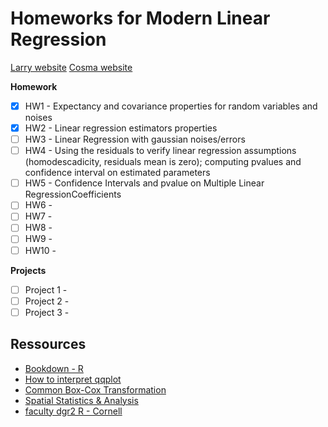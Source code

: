 # Homeworks for Modern Linear Regression

[Larry website](https://www.stat.cmu.edu/~larry/=stat401/)
[Cosma website](https://www.stat.cmu.edu/~cshalizi/mreg/15/)

**Homework**

- [X] HW1 - Expectancy and covariance properties for random variables and noises
- [X] HW2 - Linear regression estimators properties
- [ ] HW3 - Linear Regression with gaussian noises/errors
- [ ] HW4 - Using the residuals to verify linear regression assumptions (homodescadicity, residuals mean is zero); computing pvalues and confidence interval on estimated parameters
- [ ] HW5 - Confidence Intervals and pvalue on Multiple Linear RegressionCoefficients
- [ ] HW6 - 
- [ ] HW7 - 
- [ ] HW8 - 
- [ ] HW9 - 
- [ ] HW10 - 

**Projects**

- [ ] Project 1 - 
- [ ] Project 2 - 
- [ ] Project 3 - 

## Ressources

- [Bookdown - R](https://bookdown.org/dli/rguide/inference-on-two-independent-sample-means.html#one-sided-hypothesis-test-1)
- [How to interpret qqplot](https://stats.stackexchange.com/questions/101274/how-to-interpret-a-qq-plot)
- [Common Box-Cox Transformation](https://sixsigmastudyguide.com/box-cox-transformation/)
- [Spatial Statistics & Analysis](https://www.css.cornell.edu/faculty/dgr2/ref/index.html)
- [faculty dgr2 R - Cornell](https://www.css.cornell.edu/faculty/dgr2/_static/files/R_html/)

